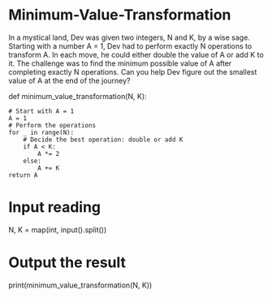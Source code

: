 # Minimum-Value-Transformation

In a mystical land, Dev was given two integers, N and K, by a wise sage. Starting with a number A = 1, Dev had to perform exactly N operations to transform A. In each move, he could either double the value of A or add K to it. The challenge was to find the minimum possible value of A after completing exactly N operations. Can you help Dev figure out the smallest value of A at the end of the journey?

def minimum_value_transformation(N, K):

    # Start with A = 1
    A = 1
    # Perform the operations
    for _ in range(N):
        # Decide the best operation: double or add K
        if A < K:
            A *= 2
        else:
            A += K
    return A

# Input reading
N, K = map(int, input().split())
# Output the result
print(minimum_value_transformation(N, K))
